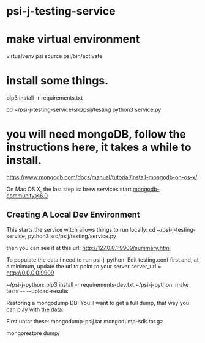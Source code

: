 # psi-j-testing-service

# make virtual environment
virtualvenv psi
source psi/bin/activate

# install some things.

pip3 install -r requirements.txt

cd ~/psi-j-testing-service/src/psij/testing
python3 service.py

# you will need mongoDB, follow the instructions here, it takes a while to install.
https://www.mongodb.com/docs/manual/tutorial/install-mongodb-on-os-x/

On Mac OS X, the last step is:
brew services start mongodb-community@6.0



Creating A Local Dev Environment
------------------------------------------------------
This starts the service witch allows things to run locally:
cd ~/psi-j-testing-service; 
python3 src/psij/testing/service.py 

then you can see it at this url:
http://127.0.0.1:9909/summary.html



To populate the data i need to run psi-j-python:
Edit testing.conf first and, at a minimum, update the url to point to your server
server_url = http://0.0.0.0:9909

~/psi-j-python: pip3 install -r requirements-dev.txt
~/psi-j-python: make tests -- --upload-results


Restoring a mongodump DB:
You'll want to get a full dump, that way you can play with the data:

First untar these:
mongodump-psij.tar
mongodump-sdk.tar.gz

mongorestore dump/



